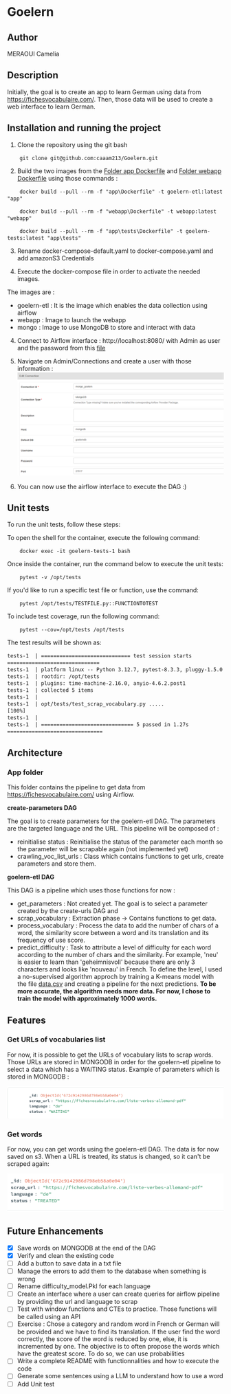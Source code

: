 # Goelern

## Author 
MERAOUI Camelia

## Description
Initially, the goal is to create an app to learn German using data from https://fichesvocabulaire.com/. 
Then, those data will be used to create a web interface to learn German. 

## Installation and running the project
1. Clone the repository using the git bash
```
    git clone git@github.com:caaam213/Goelern.git
```

2. Build the two images from the [Folder app Dockerfile](/app/Dockerfile) and [Folder webapp Dockerfile](/webapp/Dockerfile) using those commands : 
```
    docker build --pull --rm -f "app\Dockerfile" -t goelern-etl:latest "app"
```


```
    docker build --pull --rm -f "webapp\Dockerfile" -t webapp:latest "webapp"
```

```
    docker build --pull --rm -f "app\tests\Dockerfile" -t goelern-tests:latest "app\tests"
```

3. Rename docker-compose-default.yaml to docker-compose.yaml and add amazonS3 Credentials

4. Execute the docker-compose file in order to activate the needed images. 

The images are : 
    
- goelern-etl : It is the image which enables the data collection using airflow
- webapp : Image to launch the webapp 
- mongo : Image to use MongoDB to store and interact with data

4. Connect to Airflow interface : http://localhost:8080/ with Admin as user and the password from this [file](/app/airflow/standalone_admin_password.txt)

5. Navigate on Admin/Connections and create a user with those information : 
![mongo_airflow](/readme_images/mongo_airflow.png)

6. You can now use the airflow interface to execute the DAG :)

## Unit tests
To run the unit tests, follow these steps:

To open the shell for the container, execute the following command: 
```
    docker exec -it goelern-tests-1 bash
```

Once inside the container, run the command below to execute the unit tests:
```
    pytest -v /opt/tests
```

If you'd like to run a specific test file or function, use the command:
```
    pytest /opt/tests/TESTFILE.py::FUNCTIONTOTEST
```

To include test coverage, run the following command:
```
    pytest --cov=/opt/tests /opt/tests
```



The test results will be shown as:
```
tests-1  | ============================= test session starts ==============================                                                                                                                     
tests-1  | platform linux -- Python 3.12.7, pytest-8.3.3, pluggy-1.5.0
tests-1  | rootdir: /opt/tests                                                                                                                                                                                  
tests-1  | plugins: time-machine-2.16.0, anyio-4.6.2.post1                                                                                                                                                      
tests-1  | collected 5 items                                                                                                                                                                                    
tests-1  |                                                                                                                                                                                                      
tests-1  | opt/tests/test_scrap_vocabulary.py .....                                 [100%]                                                                                                                      
tests-1  | 
tests-1  | ============================== 5 passed in 1.27s ===============================
```



## Architecture
### App folder 
This folder contains the pipeline to get data from https://fichesvocabulaire.com/ using Airflow.

**create-parameters DAG**

The goal is to create parameters for the goelern-etl DAG. 
The parameters are the targeted language and the URL.
This pipeline will be composed of : 
- reinitialise status : Reinitialise the status of the parameter each month so the parameter will be scrapable again (not implemented yet)
- crawling_voc_list_urls : Class which contains functions to get urls, create parameters and store them.

**goelern-etl DAG**

This DAG is a pipeline which uses those functions for now :
- get_parameters : Not created yet. The goal is to select a parameter created by the create-urls DAG and 
- scrap_vocabulary : Extraction phase -> Contains functions to get data.
- process_vocabulary : Process the data to add the number of chars of a word, the similarity score between a word and its translation and its frequency of use score.
- predict_difficulty : Task to attribute a level of difficulty for each word according to the number of chars and the similarity. For example, 'neu' is easier to learn than 'geheimnisvoll' because there are only 3 characters and looks like 'nouveau' in French. To define the level, I used a no-supervised algorithm approch by training a K-means model with the file [data.csv](app\airflow\data\data.csv) and creating a pipeline for the next predictions.
**To be more accurate, the algorithm needs more data. For now, I chose to train the model with approximately 1000 words.**

## Features
### Get URLs of vocabularies list
For now, it is possible to get the URLs of vocabulary lists to scrap words. Those URLs are stored in MONGODB in order for the goelern-etl pipeline to select 
a data which has a WAITING status.
Example of parameters which is stored in MONGODB :

![parameter_scrap](/readme_images/parameter_scrap.png)

### Get words
For now, you can get words using the goelern-etl DAG. The data is for now saved on s3.
When a URL is treated, its status is changed, so it can't be scraped again: 

![parameter_scrap](/readme_images/treated.png)



 

## Future Enhancements
- [x] Save words on MONGODB at the end of the DAG
- [x] Verify and clean the existing code
- [ ] Add a button to save data in a txt file
- [ ] Manage the errors to add them to the database when something is wrong
- [ ] Rename difficulty_model.Pkl for each language
- [ ] Create an interface where a user can create queries for airflow pipeline by providing the url and language to scrap 
- [ ] Test with window functions and CTEs to practice. Those functions will be called using an API
- [ ] Exercise : Chose a category and random word in French or German will be provided and we have to find its translation.
If the user find the word correctly, the score of the word is reduced by one, else, it is incremented by one. The objective is to often propose the words which have the greatest score. To do so, we can use probabilities
- [ ] Write a complete README with functionnalities and how to execute the code
- [ ] Generate some sentences using a LLM to understand how to use a word 
- [ ] Add Unit test
